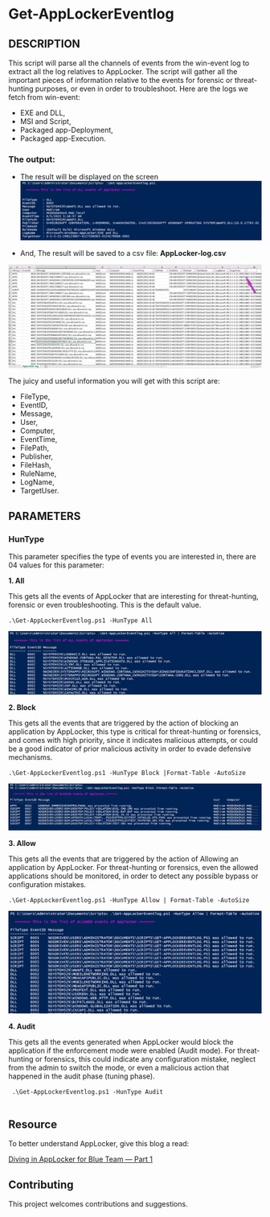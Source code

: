 # Get-AppLockerEventlog

## DESCRIPTION

This script will parse all the channels of events from the win-event log to extract all the log relatives to AppLocker. The script will gather all the important pieces of information relative to the events for forensic or threat-hunting purposes, or even in order to troubleshoot. Here are the logs we fetch from win-event:

- EXE and DLL, 
- MSI and Script, 
- Packaged app-Deployment, 
- Packaged app-Execution.

### The output:
- The result will be displayed on the screen  
![all](/Images/All-1.png)

- And, The result will be saved to a csv file: **AppLocker-log.csv**

![csv](/Images/csv.png)


The juicy and useful information you will get with this script are:
- FileType,
- EventID,
- Message,
- User,
- Computer,
- EventTime,
- FilePath,
- Publisher,
- FileHash,
- RuleName,
- LogName,
- TargetUser.

## PARAMETERS

### HunType

This parameter specifies the type of events you are interested in, there are 04 values for this parameter:

**1. All**

This gets all the events of AppLocker that are interesting for threat-hunting, forensic or even troubleshooting. This is the default value.

```
.\Get-AppLockerEventlog.ps1 -HunType All

```

![all](/Images/All-2.png)

**2. Block**

This gets all the events that are triggered by the action of blocking an application by AppLocker, this type is critical for threat-hunting or forensics, and comes with high priority, since it indicates malicious attempts, or could be a good indicator of prior malicious activity in order to evade defensive mechanisms.
```
.\Get-AppLockerEventlog.ps1 -HunType Block |Format-Table -AutoSize
```
![Block](/Images/Block-1.png)

**3. Allow**

This gets all the events that are triggered by the action of Allowing an application by AppLocker. For threat-hunting or forensics, even the allowed applications should be monitored, in order to detect any possible bypass or configuration mistakes.
```
.\Get-AppLockerEventlog.ps1 -HunType Allow | Format-Table -AutoSize
```
![Allow](/Images/Allow-1.png)

**4. Audit**

This gets all the events generated when AppLocker would block the application if the enforcement mode were enabled (Audit mode). For threat-hunting or forensics, this could indicate any configuration mistake, neglect from the admin to switch the mode, or even a malicious action that happened in the audit phase (tuning phase).
```
 .\Get-AppLockerEventlog.ps1 -HunType Audit
 
 ```

## Resource

To better understand AppLocker, give this blog a read:

[Diving in AppLocker for Blue Team — Part 1](https://medium.com/@elromaissa2/diving-in-applocker-for-blue-team-57a7328ce5c0)

## Contributing

This project welcomes contributions and suggestions. 






